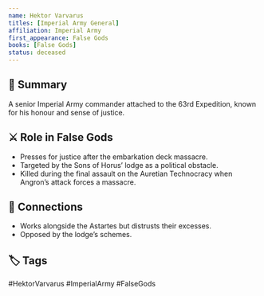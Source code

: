 ```yaml
---
name: Hektor Varvarus
titles: [Imperial Army General]
affiliation: Imperial Army
first_appearance: False Gods
books: [False Gods]
status: deceased
---
```


## 🧠 Summary
A senior Imperial Army commander attached to the 63rd Expedition, known for his honour and sense of justice.

## ⚔️ Role in False Gods
- Presses for justice after the embarkation deck massacre.
- Targeted by the Sons of Horus’ lodge as a political obstacle.
- Killed during the final assault on the Auretian Technocracy when Angron’s attack forces a massacre.

## 🔗 Connections
- Works alongside the Astartes but distrusts their excesses.
- Opposed by the lodge’s schemes.

## 🏷︎ Tags
#HektorVarvarus #ImperialArmy #FalseGods
